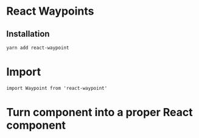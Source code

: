 # React Waypoints

## Installation

```yarn add react-waypoint```

# Import

```import Waypoint from 'react-waypoint'```

# Turn component into a proper React component

